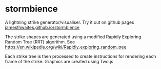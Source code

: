# stormbience
A lightning strike generator/visualiser. Try it out on github pages [jamesthwaites.github.io/stormbience](jamesthwaites.github.io/stormbience)

The strike shapes are generated using a modified Rapidly Exploring Random Tree (RRT) algorithm. See https://en.wikipedia.org/wiki/Rapidly_exploring_random_tree

Each strike tree is then processed to create instructions for rendering each frame of the strike. Graphics are created using Two.js
